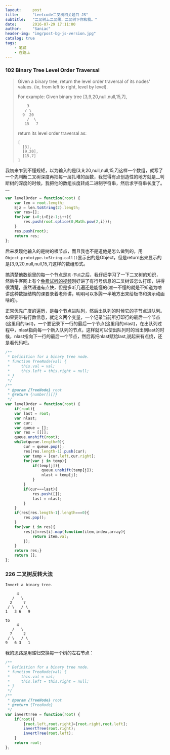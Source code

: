 ```yaml
---
layout:     post
title:      "Leetcode二叉树相关题目-JS"
subtitle:   "二叉树上二叉果，二叉树下你和我。"
date:       2016-07-29 17:11:00
author:     "Saniac"
header-img: "img/post-bg-js-version.jpg"
catalog: true
tags:
    - 笔试 
    - 在路上
---
```


### 102 Binary Tree Level Order Traversal

> Given a binary tree, return the level order traversal of its nodes' values. (ie, from left to right, level by level).
> 
> For example:
> Given binary tree [3,9,20,null,null,15,7],
> 
>         3
>        / \
>       9  20
>         /  \
>        15   7
>    
> return its level order traversal as:
> 
>     [
>       [3],
>       [9,20],
>       [15,7]
>     ]

我初来乍到不懂规矩，以为输入的是[3,9,20,null,null,15,7]这样一个数组，就写了一个先判断二叉树深度再把每一层扎堆的函数，我觉得有点创造性的地方就是__判断树的深度的时候，我把他的数组长度转成二进制字符串，然后求字符串长度了。__

```javascript
var levelOrder = function(root) {
    var len = root.length;
    Ejz = len.toString(2).length;
    var res=[];
    for(var i=0;i<Ejz-1;i++){
        res.push(root.splice(0,Math.pow(2,i)));
    }
    res.push(root);
    return res;
};
```

后来发现他输入的是树的根节点，而且我也不是道他是怎么做到的，用`Object.prototype.toString.call()`显示出的是Object，但是return出来显示的是[3,9,20,null,null,15,7]这样的数组形式。

搞清楚他数组里的每一个节点是`真·节点`之后，我仔细学习了一下二叉树的知识，然后牛客网上有个[免费试听的视频](http://www.nowcoder.com/courses/1/1/1)刚好讲了有行号信息的二叉树该怎么打印，讲得很清楚，虽然语速有点快，但是多听几遍还是能懂的(唯一不懂的就是不知道为啥讲这种数据结构的课要录着老师讲，明明可以多腾一半地方出来给板书和演示动画啥的)。

正常优先广度的遍历，是每个节点进队列，然后出队列的时候它的子节点进队列。
如果要带有行数信息，就定义两个变量，一个记录当前所打印行的最后一个节点(这里用的last)，一个要记录下一行的最后一个节点(这里用的nlast)，在出队列过程中，nlast指向每一个新入队列的节点，这样就可以使出队列时的当出到last的时候，nlast指向下一行的最后一个节点，然后再把nlast赋给last,说起来有点绕，还是看代码吧。

```javascript
/**
 * Definition for a binary tree node.
 * function TreeNode(val) {
 *     this.val = val;
 *     this.left = this.right = null;
 * }
 */
/**
 * @param {TreeNode} root
 * @return {number[][]}
 */
var levelOrder = function(root) {
    if(root){
    var last = root;
    var nlast;
    var cur;
    var queue = [];
    var res = [[]];
    queue.unshift(root);
    while(queue.length>0){
        cur = queue.pop();
        res[res.length-1].push(cur);
        var temp = [cur.left,cur.right];
        for(var j in temp){
            if(temp[j]){
                queue.unshift(temp[j]);
                nlast = temp[j];
            }
        }
        if(cur===last){
            res.push([]);
            last = nlast;
        }
    }
    if(res[res.length-1].length===0){
        res.pop();
    }
    for(var i in res){
        res[i]=res[i].map(function(item,index,array){
            return item.val;
        });
    }
    return res;}
    return [];
};
```

### 226 二叉树反转大法

    Invert a binary tree.
    
         4
       /   \
      2     7
     / \   / \
    1   3 6   9

    to
         4
       /   \
      7     2
     / \   / \
    9   6 3   1

我的思路是用递归交换每一个树的左右节点：

```javascript
/**
 * Definition for a binary tree node.
 * function TreeNode(val) {
 *     this.val = val;
 *     this.left = this.right = null;
 * }
 */
/**
 * @param {TreeNode} root
 * @return {TreeNode}
 */
var invertTree = function(root) {
    if(root){
        [root.left,root.right]=[root.right,root.left];
        invertTree(root.right);
        invertTree(root.left);
    }
    return root;
};
```